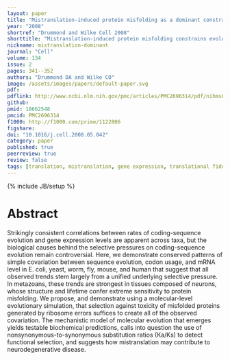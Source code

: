 ```yaml
---
layout: paper
title: "Mistranslation-induced protein misfolding as a dominant constraint on coding-sequence evolution"
year: "2008"
shortref: "Drummond and Wilke Cell 2008"
shorttitle: "Mistranslation-induced protein misfolding constrains evolution"
nickname: mistranslation-dominant
journal: "Cell"
volume: 134
issue: 2
pages: 341--352
authors: "Drummond DA and Wilke CO"
image: /assets/images/papers/default-paper.svg
pdf: 
pdflink: http://www.ncbi.nlm.nih.gov/pmc/articles/PMC2696314/pdf/nihms61423.pdf
github: 
pmid: 18662548
pmcid: PMC2696314
f1000: http://f1000.com/prime/1122806
figshare: 
doi: "10.1016/j.cell.2008.05.042"
category: paper
published: true
peerreview: true
review: false
tags: [translation, mistranslation, gene expression, translational fidelity, codon usage]
---
```

{% include JB/setup %}

# Abstract 

Strikingly consistent correlations between rates of coding-sequence evolution and gene expression levels are apparent across taxa, but the biological causes behind the selective pressures on coding-sequence evolution remain controversial. Here, we demonstrate conserved patterns of simple covariation between sequence evolution, codon usage, and mRNA level in E. coli, yeast, worm, fly, mouse, and human that suggest that all observed trends stem largely from a unified underlying selective pressure. In metazoans, these trends are strongest in tissues composed of neurons, whose structure and lifetime confer extreme sensitivity to protein misfolding. We propose, and demonstrate using a molecular-level evolutionary simulation, that selection against toxicity of misfolded proteins generated by ribosome errors suffices to create all of the observed covariation. The mechanistic model of molecular evolution that emerges yields testable biochemical predictions, calls into question the use of nonsynonymous-to-synonymous substitution ratios (Ka/Ks) to detect functional selection, and suggests how mistranslation may contribute to neurodegenerative disease.
